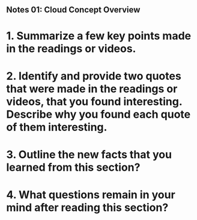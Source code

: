 ## Notes 01: Cloud Concept Overview

# 1. Summarize a few key points made in the readings or videos.

# 2. Identify and provide two quotes that were made in the readings or videos, that you found interesting. Describe why you found each quote of them interesting.

# 3. Outline the new facts that you learned from this section?

# 4. What questions remain in your mind after reading this section?
